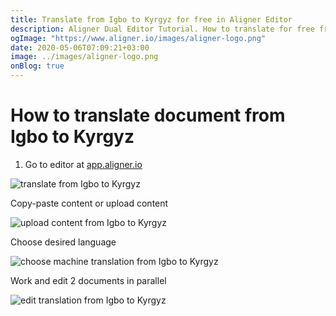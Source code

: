 ```yaml
---
title: Translate from Igbo to Kyrgyz for free in Aligner Editor
description: Aligner Dual Editor Tutorial. How to translate for free from Igbo to Kyrgyz. Aligner is multilingual document management platform. 
ogImage: "https://www.aligner.io/images/aligner-logo.png"
date: 2020-05-06T07:09:21+03:00
image: ../images/aligner-logo.png
onBlog: true
---
```


# How to translate document from Igbo to Kyrgyz

1. Go to editor at [app.aligner.io](https://app.aligner.io "Aligner App web page")

![translate from Igbo to Kyrgyz](../aligner-blank-editor.png "translate from Igbo to Kyrgyz")

Copy-paste content or upload content

![upload content from Igbo to Kyrgyz](../aligner-uploaded-document.png "upload content from Igbo to Kyrgyz")

Choose desired language

![choose machine translation from Igbo to Kyrgyz](../aligner-language-dropdown.png "choose machine translation from Igbo to Kyrgyz")

Work and edit 2 documents in parallel

![edit translation from Igbo to Kyrgyz](../aligner-double-sitded-editor.png "edit translation from Igbo to Kyrgyz")

